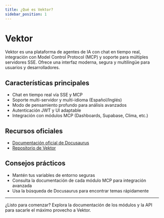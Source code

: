 ```yaml
---
title: ¿Qué es Vektor?
sidebar_position: 1
---
```


# Vektor

Vektor es una plataforma de agentes de IA con chat en tiempo real, integración con Model Control Protocol (MCP) y soporte para múltiples servidores SSE. Ofrece una interfaz moderna, segura y multilingüe para usuarios y desarrolladores.

## Características principales

- Chat en tiempo real vía SSE y MCP
- Soporte multi-servidor y multi-idioma (Español/Inglés)
- Modo de pensamiento profundo para análisis avanzados
- Autenticación JWT y UI adaptable
- Integración con módulos MCP (Dashboards, Supabase, Clima, etc.)

## Recursos oficiales

- [Documentación oficial de Docusaurus](https://docusaurus.io/docs/installation)
- [Repositorio de Vektor](https://github.com/Xingsandesu/Vektor)

## Consejos prácticos

- Mantén tus variables de entorno seguras
- Consulta la documentación de cada módulo MCP para integración avanzada
- Usa la búsqueda de Docusaurus para encontrar temas rápidamente

---

¿Listo para comenzar? Explora la documentación de los módulos y la API para sacarle el máximo provecho a Vektor.
